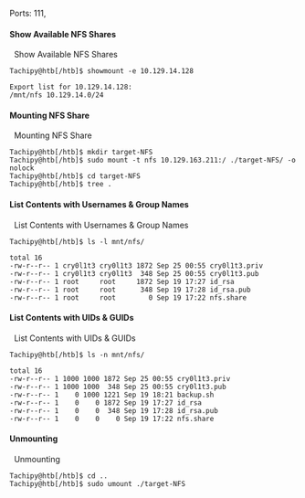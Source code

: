 Ports: 111, 

#### Show Available NFS Shares

  Show Available NFS Shares

```shell-session
Tachipy@htb[/htb]$ showmount -e 10.129.14.128

Export list for 10.129.14.128:
/mnt/nfs 10.129.14.0/24
```

#### Mounting NFS Share

  Mounting NFS Share

```shell-session
Tachipy@htb[/htb]$ mkdir target-NFS
Tachipy@htb[/htb]$ sudo mount -t nfs 10.129.163.211:/ ./target-NFS/ -o nolock
Tachipy@htb[/htb]$ cd target-NFS
Tachipy@htb[/htb]$ tree .
```

#### List Contents with Usernames & Group Names

  List Contents with Usernames & Group Names

```shell-session
Tachipy@htb[/htb]$ ls -l mnt/nfs/

total 16
-rw-r--r-- 1 cry0l1t3 cry0l1t3 1872 Sep 25 00:55 cry0l1t3.priv
-rw-r--r-- 1 cry0l1t3 cry0l1t3  348 Sep 25 00:55 cry0l1t3.pub
-rw-r--r-- 1 root     root     1872 Sep 19 17:27 id_rsa
-rw-r--r-- 1 root     root      348 Sep 19 17:28 id_rsa.pub
-rw-r--r-- 1 root     root        0 Sep 19 17:22 nfs.share
```

#### List Contents with UIDs & GUIDs

  List Contents with UIDs & GUIDs

```shell-session
Tachipy@htb[/htb]$ ls -n mnt/nfs/

total 16
-rw-r--r-- 1 1000 1000 1872 Sep 25 00:55 cry0l1t3.priv
-rw-r--r-- 1 1000 1000  348 Sep 25 00:55 cry0l1t3.pub
-rw-r--r-- 1    0 1000 1221 Sep 19 18:21 backup.sh
-rw-r--r-- 1    0    0 1872 Sep 19 17:27 id_rsa
-rw-r--r-- 1    0    0  348 Sep 19 17:28 id_rsa.pub
-rw-r--r-- 1    0    0    0 Sep 19 17:22 nfs.share
```
#### Unmounting

  Unmounting

```shell-session
Tachipy@htb[/htb]$ cd ..
Tachipy@htb[/htb]$ sudo umount ./target-NFS
```
